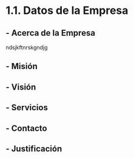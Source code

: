 # 1.1. Datos de la Empresa

## - Acerca de la Empresa
ndsjkftnrskgndjg


## - Misión



## - Visión



## - Servicios



## - Contacto



## - Justificación



